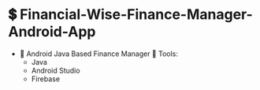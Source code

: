# 💲 Financial-Wise-Finance-Manager-Android-App

- 📱 Android Java Based Finance Manager 
  🔧 Tools:
    - Java
    - Android Studio
    - Firebase

